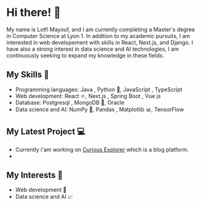 # Hi there! 👋

My name is Lotfi Mayouf, and I am currently completing a Master's degree in Computer Science at Lyon 1. In addition to my academic pursuits, I am interested in  web developement with skills in React, Next.js, and Django. I have also a strong interest in data science and AI technologies, I am continuously seeking to expand my knowledge in these fields.

## My Skills 🚀

- Programming languages: Java , Python 🐍, JavaScript , TypeScript 
- Web development: React ⚛️, Next.js , Spring Boot , Vue js
- Database: Postgresql ,  MongoDB 🍃, Oracle 
- Data science and AI: NumPy 🧮, Pandas , Matplotlib 📊, TensorFlow 

## My Latest Project 💻
- Currently i'am working on <a href="https://github.com/lotfimay/curious-explorer.git" target="blank">Curious Explorer</a> which is a blog platform.
- 
## My Interests 🤔
- Web development 🔗
- Data science and AI 📈
